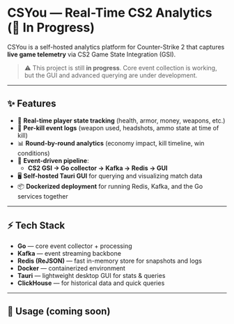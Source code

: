 # CSYou — Real-Time CS2 Analytics (🚧 In Progress)

CSYou is a self-hosted analytics platform for Counter-Strike 2 that captures **live game telemetry** via CS2 Game State Integration (GSI).  

> ⚠️ This project is still **in progress**. Core event collection is working, but the GUI and advanced querying are under development.

---

## ✨ Features
- 🎯 **Real-time player state tracking** (health, armor, money, weapons, etc.)
- 🔫 **Per-kill event logs** (weapon used, headshots, ammo state at time of kill)
- 📊 **Round-by-round analytics** (economy impact, kill timeline, win conditions)
- 🚀 **Event-driven pipeline**:
  - **CS2 GSI → Go collector → Kafka → Redis → GUI**
- 🖥 **Self-hosted Tauri GUI** for querying and visualizing match data
- 📦 **Dockerized deployment** for running Redis, Kafka, and the Go services together

---

## ⚡ Tech Stack
- **Go** — core event collector + processing  
- **Kafka** — event streaming backbone  
- **Redis (ReJSON)** — fast in-memory store for snapshots and logs  
- **Docker** — containerized environment  
- **Tauri** — lightweight desktop GUI for stats & queries
- **ClickHouse** — for historical data and quick queries

---

## 🚀 Usage (coming soon)
